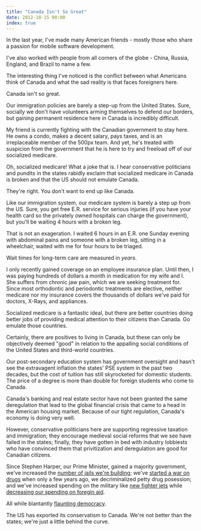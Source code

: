 ```yaml
---
title: "Canada Isn't So Great"
date: 2012-10-15 00:00
index: true
---
```


In the last year, I've made many American friends - mostly those who share a passion for mobile software development.

I've also worked with people from all corners of the globe - China, Russia, England, and Brazil to name a few.

The interesting thing I've noticed is the conflict between what Americans think of Canada and what the sad reality is that faces foreigners here.

Canada isn't so great.

Our immigration policies are barely a step-up from the United States. Sure, socially we don't have volunteers arming themselves to defend our borders, but gaining permanent residence here in Canada is incredibly difficult.

My friend is currently fighting with the Canadian government to stay here. He owns a condo, makes a decent salary, pays taxes, and is an irreplaceable member of the 500px team. And yet, he's treated with suspicion from the government that he is here to try and freeload off of our socialized medicare.

Oh, socialized medicare! What a joke that is. I hear conservative politicians and pundits in the states rabidly exclaim that socialized medicare in Canada is broken and that the US should not emulate Canada.

They're right. You don't want to end up like Canada.

Like our immigration system, our medicare system is barely a step up from the US. Sure, you get free E.R. service for serious injuries (if you have your health card so the privately owned hospitals can charge the government), but you'll be waiting 4 hours with a broken leg.

That is not an exageration. I waited 6 hours in an E.R. one Sunday evening with abdominal pains and someone with a broken leg, sitting in a wheelchair, waited with me for four hours to be triaged.

Wait times for long-term care are measured in _years_.

I only recently gained coverage on an employee insurance plan. Until then, I was paying hundreds of dollars a month in medication for my wife and I. She suffers from chronic jaw pain, which we are seeking treatment for. Since most orthodontic and periodontic treatments are elective, neither medicare nor my insurance covers the thousands of dollars we've paid for doctors, X-Rays, and appliances.

Socialized medicare is a fantastic ideal, but there are better countries doing better jobs of providing medical attention to their citizens than Canada. Go emulate those countries.

Certainly, there are positives to living in Canada, but these can only be objectively deemed "good" in relation to the appalling social conditions of the United States and third-world countries.

Our post-secondary education system has government oversight and hasn't see the extravagent inflation the states' PSE system in the past two decades, but the cost of tuition has still skyrocketed for domestic students. The price of a degree is more than double for foreign students who come to Canada.

Canada's banking and real estate sector have not been granted the same deregulation that lead to the global financial crisis that came to a head in the American housing market. Because of our tight regulation, Canada's economy is doing very well.

However, conservative politicians here are supporting regressive taxation and immigration; they encourage medieval social reforms that we see have failed in the states; finally, they have gotten in bed with industry lobbiests who have convinced them that privitization and deregulation are good for Canadian citizens.

Since Stephen Harper, our Prime Minister, gained a majority government, we've increased the [number of jails we're building](http://www.cbc.ca/news/politics/story/2011/10/17/pol-vp-milewski-texas-crime.html); we've [started a war on drugs](http://www.canada.com/theprovince/news/story.html?id=b39f3672-48a0-492f-9e3b-b9ca1c14a09c&k=17983) when only a few years ago, we decriminalized petty drug posession; and we've increased spending on the military like [new fighter jets](http://www.huffingtonpost.ca/2012/04/15/f-35-fighter-jets-stephen-harper_n_1427266.html) while [decreasing our spending on foregin aid](http://www.theglobeandmail.com/news/politics/budget/tories-target-foreign-aid-to-tame-deficit/article4326258/).

All while blantantly [flaunting democracy](http://www.thestar.com/opinion/editorialopinion/article/1255830--stephen-harper-s-democracy-award-a-sad-joke-on-canadians).

The US has exported its conservatism to Canada. We're not better than the states; we're just a little behind the curve.

<!-- more -->
